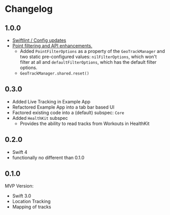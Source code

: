 # Changelog

## 1.0.0
- [Swiftlint / Config updates](https://github.com/intere/GeoTrackKit/pull/35)
- [Point filtering and API enhancements.](https://github.com/intere/GeoTrackKit/pull/28)
    - Added `PointFilterOptions` as a property of the `GeoTrackManager` and two static pre-configured values: `nilFilterOptions`, which won't filter at all and `defaultFilterOptions`, which has the default filter options.
    - `GeoTrackManager.shared.reset()`

## 0.3.0
- Added Live Tracking in Example App
- Refactored Example App into a tab bar based UI
- Factored existing code into a (default) subspec: `Core`
- Added `HealthKit` subspec
    - Provides the ability to read tracks from Workouts in HealthKit

## 0.2.0
- Swift 4
- functionally no different than 0.1.0

## 0.1.0
MVP Version:
- Swift 3.0
- Location Tracking
- Mapping of tracks
